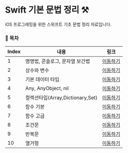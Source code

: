 # Swift 기본 문법 정리 ⚒

iOS 프로그래밍을 위한 스위프트 기초 문법 정리 자료입니다.

### 📖 목차
| Index |    내용   |  링크 | 
| ----     | ---- | ---- | 
|  1 |   명명법, 콘솔로그, 문자열 보간법 | [이동하기](https://github.com/jane1choi/swift_basic/blob/main/readme/1.md)  | 
|  2 |   상수와 변수 | [이동하기](https://github.com/jane1choi/swift_basic/readme/1.md)  | 
|  3 |   기본 데이터 타입 | [이동하기](https://github.com/jane1choi/swift_basic/readme/1.md)  | 
|  4 |   Any, AnyObject, nil | [이동하기](https://github.com/jane1choi/swift_basic/readme/1.md)  | 
|  5 |   컬렉션타입(Array,Dictionary,Set) | [이동하기](https://github.com/jane1choi/swift_basic/readme/1.md)  | 
|  6 |   함수 기본 | [이동하기](https://github.com/jane1choi/swift_basic/readme/1.md)  | 
|  7 |   함수 고급 | [이동하기](https://github.com/jane1choi/swift_basic/readme/1.md)  | 
|  8 |   조건문 | [이동하기](https://github.com/jane1choi/swift_basic/readme/1.md)  | 
|  9 |   반복문 | [이동하기](https://github.com/jane1choi/swift_basic/readme/1.md)  | 
|  10 |   열거형 | [이동하기](https://github.com/jane1choi/swift_basic/readme/1.md)  | 

